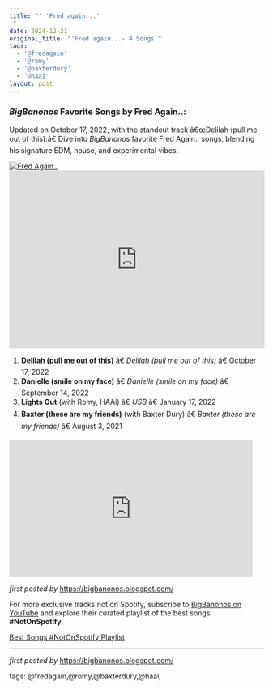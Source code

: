 ```yaml
---
title: "' 'Fred again...'
'"
date: 2024-12-21
original_title: "'Fred again...- 4 Songs'"
tags:
  - '@fredagain'
  - '@romy'
  - '@baxterdury'
  - '@haai'
layout: post
---
```

<h3><em>BigBanonos</em> Favorite Songs by Fred Again..:</h3> <p>Updated on October 17, 2022, with the standout track â€œDelilah (pull me out of this).â€ Dive into <em>BigBanonos</em> favorite Fred Again.. songs, blending his signature EDM, house, and experimental vibes.</p> <!--Image-->
<div class="separator"> <a href="https://www.rollingstone.com/wp-content/uploads/2024/09/fred-again-press.jpg?w=1581&h=1054&crop=1" > <img alt="Fred Again.." src="https://www.rollingstone.com/wp-content/uploads/2024/09/fred-again-press.jpg?w=1581&h=1054&crop=1" /> </a>
</div> <!--Spotify Playlist Embed-->
<iframe allow="autoplay; clipboard-write; encrypted-media; fullscreen; picture-in-picture" allowfullscreen="" frameborder="0" height="352" loading="lazy" src="https://open.spotify.com/embed/playlist/4ai3kNImZcf4BwF1pqlwSb?utm_source=generator" width="100%"></iframe> <!--Song Listings-->
<ol> <li><strong>Delilah (pull me out of this)</strong> â€ <em>Delilah (pull me out of this)</em> â€ October 17, 2022</li> <li><strong>Danielle (smile on my face)</strong> â€ <em>Danielle (smile on my face)</em> â€ September 14, 2022</li> <li><strong>Lights Out</strong> (with Romy, HAAi) â€ <em>USB</em> â€ January 17, 2022</li> <li><strong>Baxter (these are my friends)</strong> (with Baxter Dury) â€ <em>Baxter (these are my friends)</em> â€ August 3, 2021</li>
</ol>
<iframe frameborder="0" height="270" src="https://youtube.com/embed/Py0ZwjCEA2c" width="480"></iframe>
<!--Tags-->
<p></p> <p><em>first posted by</em> <a href="https://bigbanonos.blogspot.com/" rel="noopener" target="_new">https://bigbanonos.blogspot.com/</a></p>


<!--Subscribe and Playlist Links-->
<div>
    <p>For more exclusive tracks not on Spotify, subscribe to <a href="https://www.youtube.com/@BigBanonos" target="_blank">BigBanonos on YouTube</a> and explore their curated playlist of the best songs <strong>#NotOnSpotify</strong>.</p>
    <p><a href="https://www.youtube.com/playlist?list=PLtuNtuTatqI0kFahUCbtbfenC_ET5O_tr" target="_blank">Best Songs #NotOnSpotify Playlist<br /></a></p></div>

<hr />

<p><em>first posted by</em> <a href="https://bigbanonos.blogspot.com/" rel="noopener" target="_new">https://bigbanonos.blogspot.com/</a></p>

<p>tags: @fredagain,@romy,@baxterdury,@haai,</p>

